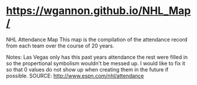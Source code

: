 # https://wgannon.github.io/NHL_Map/
NHL Attendance Map
This map is the compilation of the attendance record from each team over the course of 20 years.

Notes:
Las Vegas only has this past years attendance the rest were filled in so the propertional symbolism wouldn't be messed up.
I would like to fix it so that 0 values do not show up when creating them in the future if possible.
SOURCE: http://www.espn.com/nhl/attendance
